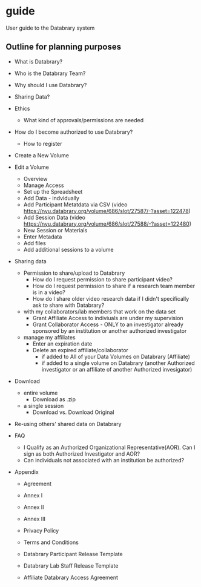 # guide
User guide to the Databrary system

## Outline for planning purposes

- What is Databrary?
- Who is the Databrary Team?
- Why should I use Databrary?
- Sharing Data?

- Ethics
  - What kind of approvals/permissions are needed

- How do I become authorized to use Databrary?
  - How to register

- Create a New Volume

- Edit a Volume

  - Overview
  - Manage Access
  - Set up the Spreadsheet
  - Add Data - indvidually
  - Add Participant Metatdata via CSV (video https://nyu.databrary.org/volume/686/slot/27587/-?asset=122478)
  - Add Session Data (video https://nyu.databrary.org/volume/686/slot/27588/-?asset=122480)
  - New Session or Materials
  - Enter Metadata
  - Add files
  - Add additional sessions to a volume

- Sharing data

  - Permission to share/upload to Databrary
    - How do I request permission to share participant video?  
    - How do I request permission to share if a research team member is in a video?  
    - How do I share older video research data if I didn't specifically ask to share with Databrary?  
  - with my collaborators/lab members that work on the data set
    - Grant Affiliate Access to indiviuals are under my supervision
    - Grant Collaborator Access - ONLY to an investigator already sponsored by an institution or another authorized investigator
  - manage my affiliates
    - Enter an expiration date
    - Delete an expired affiliate/collaborator
      - if added to All of your Data Volumes on Databrary (Affiliate)
      - if added to a single volume on Databrary (another Authorized investigator or an affiliate of another Authorized invesigator)
  
- Download
  - entire volume
    - Download as .zip
  - a single session
    - Download vs. Download Original 
  
- Re-using others' shared data on Databrary

- FAQ

  - I Qualify as an Authorized Organizational Representative(AOR). Can I sign as both Authorized Investigator and AOR?
  - Can individuals not associated with an institution be authorized?

- Appendix  

  - Agreement  
  - Annex I  
  - Annex II  
  - Annex III  
  - Privacy Policy
  - Terms and Conditions
  
  - Databrary Participant Release Template
  - Databrary Lab Staff Release Template
  - Affiliate Databrary Access Agreement
